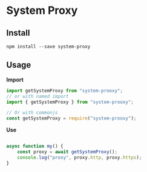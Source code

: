 # System Proxy

## Install

```
npm install --save system-proxy
```

## Usage

**Import**
```js
import getSystemProxy from "system-prooxy";
// or with named import
import { getSystemProxy } from "system-prooxy";

// Or with commonjs
const getSystemProxy = require("system-prooxy");
```

**Use**
```js

async function my() {
    const proxy = await getSystemProxy();
    console.log("proxy", proxy.http, proxy.https);
}
```